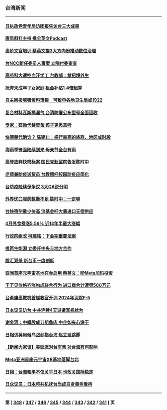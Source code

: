 ### 台湾新闻
---
#### [日执政党青年局访团报告访台三大成果](../../pages/ncid1349361/n13728638.md) 
#### [唐凤斜杠主持 推全英文Podcast](../../pages/ncid1349361/n13728860.md) 
#### [高阶文官培训 蔡英文提3大方向盼推动数位治理](../../pages/ncid1349361/n13728864.md) 
#### [台NCC新任委员人事案 立院付委审查](../../pages/ncid1349361/n13728863.md) 
#### [高苑科大遭控血汗学工 台教部：禁招境外生](../../pages/ncid1349361/n13728844.md) 
#### [抚育未成年子女家庭 租金补贴1.4倍起算](../../pages/ncid1349361/n13728810.md) 
#### [自主回报填错资料遭锁　可致电各地卫生局或1922](../../pages/ncid1349361/n13728817.md) 
#### [复合材料瓦斯桶漏气 台消防署公布型号全面回收](../../pages/ncid1349361/n13728819.md) 
#### [专家：鼓励代替责备 孩子更愿意听](../../pages/ncid1349361/n13728815.md) 
#### [快筛替代确诊？ 陈建仁：盛行率高的族群、地区或时段](../../pages/ncid1349361/n13728812.md) 
#### [梅雨季锋面陆续到来 母亲节全台有雨](../../pages/ncid1349361/n13728813.md) 
#### [高登放弃快筛标案 国民党赴监院告发陈时中](../../pages/ncid1349361/n13728786.md) 
#### [老师兼防疫送货员 台教团吁校园防疫应简化](../../pages/ncid1349361/n13728773.md) 
#### [台防疫险续保争议 3大QA说分明](../../pages/ncid1349361/n13728775.md) 
#### [外界忧口服药数量不足 陈时中：一定够](../../pages/ncid1349361/n13728770.md) 
#### [台快筛剂量少价高 消基会吁大量进口无偿供应](../../pages/ncid1349361/n13728776.md) 
#### [4月外食费涨5.56% 近13年半最大涨幅](../../pages/ncid1349361/n13728768.md) 
#### [行政院组改 柯建铭：下会期重要法案](../../pages/ncid1349361/n13728767.md) 
#### [推再生能源 立委吁中央与地方合作](../../pages/ncid1349361/n13728753.md) 
#### [股汇双杀 新台币一度创低](../../pages/ncid1349361/n13728755.md) 
#### [亚洲首座元宇宙基地在台启用 蔡英文：盼Meta加码投资](../../pages/ncid1349361/n13728721.md) 
#### [干干贝价格齐涨构成联合行为 进口商合计遭罚500万元](../../pages/ncid1349361/n13728669.md) 
#### [台勇鹰高教机首梯教官开训 2024年汰除F-5](../../pages/ncid1349361/n13728709.md) 
#### [日本议员访台 中共连续4天派遣军机扰台](../../pages/ncid1349361/n13728865.md) 
#### [谢金河：中概股成刀俎鱼肉 中企如夹心饼干](../../pages/ncid1349361/n13728688.md) 
#### [日相访英用俄乌战剑指台海 赵立坚跳脚](../../pages/ncid1349361/n13728870.md) 
#### [【新闻大家谈】美延迟对台军售 对台海有何影响](../../pages/ncid1349361/n13728740.md) 
#### [Meta亚洲首座元宇宙XR基地落脚台北](../../pages/ncid1349361/n13728444.md) 
#### [日相：台海和平不仅关乎日本 也攸关国际稳定](../../pages/ncid1349361/n13728449.md) 
#### [日众议员：日本将共机扰台当成自身事务看待](../../pages/ncid1349361/n13728379.md) 

---
#### 第 [ [348](./348.md) / [347](./347.md) / [346](./346.md) / [345](./345.md) / [344](./344.md) / [343](./343.md) / [342](./342.md) / [341](./341.md) ] 页
